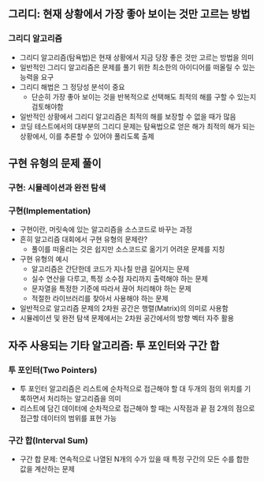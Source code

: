 ## 그리디: 현재 상황에서 가장 좋아 보이는 것만 고르는 방법
### 그리디 알고리즘
- 그리디 알고리즘(탐욕법)은 현재 상황에서 지금 당장 좋은 것만 고르는 방법을 의미
- 일반적인 그리디 알고리즘은 문제를 풀기 위한 최소한의 아이디어를 떠올릴 수 있는 능력을 요구
- 그리디 해법은 그 정당성 분석이 중요
  - 단순히 가장 좋아 보이는 것을 반복적으로 선택해도 최적의 해를 구할 수 있는지 검토해야함
- 일반적인 상황에서 그리디 알고리즘은 최적의 해를 보장할 수 없을 때가 많음
- 코딩 테스트에서의 대부분의 그리디 문제는 탐욕법으로 얻은 해가 최적의 해가 되는 상황에서, 이를 추론할 수 있어야 풀리도록 출제

## 구현 유형의 문제 풀이
### 구현: 시뮬레이션과 완전 탐색
### 구현(Implementation)
- 구현이란, 머릿속에 있는 알고리즘을 소스코드로 바꾸는 과정
- 흔히 알고리즘 대회에서 구현 유형의 문제란?
  - 풀이를 떠올리는 것은 쉽지만 소스코드로 옮기기 어려운 문제를 지칭
- 구현 유형의 예시
  - 알고리즘은 간단한데 코드가 지나칠 만큼 길어지는 문제
  - 실수 연산을 다루고, 특정 소수점 자리까지 출력해야 하는 문제
  - 문자열을 특정한 기준에 따라서 끊어 처리해야 하는 문제
  - 적절한 라이브러리를 찾아서 사용해야 하는 문제
- 일반적으로 알고리즘 문제의 2차원 공간은 행렬(Matrix)의 의미로 사용함
- 시뮬레이션 및 완전 탐색 문제에서는 2차원 공간에서의 방향 벡터 자주 활용
## 자주 사용되는 기타 알고리즘: 투 포인터와 구간 합
### 투 포인터(Two Pointers)
- 투 포인터 알고리즘은 리스트에 순차적으로 접근해야 할 대 두개의 점의 위치를 기록하면서 처리하는 알고리즘을 의미
- 리스트에 담긴 데이터에 순차적으로 접근해야 할 때는 시작점과 끝 점 2개의 점으로 접근할 데이터의 범위를 표현 가능
### 구간 합(Interval Sum)
- 구간 합 문제: 연속적으로 나열된 N개의 수가 있을 때 특정 구간의 모든 수를 합한 값을 계산하는 문제